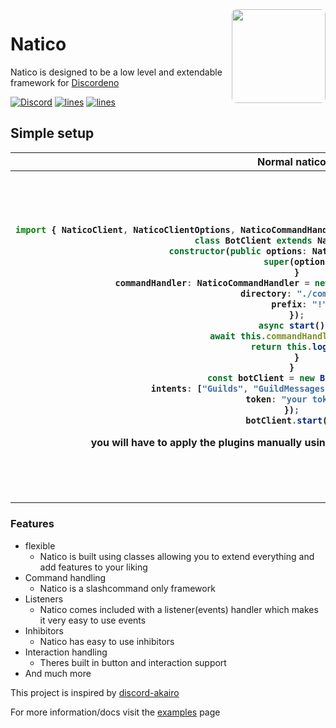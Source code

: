 <img align="right" src="https://avatars.githubusercontent.com/u/85624930?s=200&v=4" height="150px" style=" border-radius: 8px;">

# Natico

Natico is designed to be a low level and extendable framework for [Discordeno](https://github.com/discordeno/discordeno)

[![Discord](https://img.shields.io/discord/748956745409232945?style=plastic&color=7289da&logo=discord&logoColor=dark)](https://discord.gg/KkMKCchJb8)
[![lines](https://img.shields.io/tokei/lines/github/naticoo/framework?style=plastic&color=7289da&logo=superuser&logoColor=dark)](https://deno.land/x/natico)
[![lines](https://img.shields.io/website?style=plastic&up_message=online&url=https%3A%2F%2Fnatico.mod.land&color=7289da&logo=React&logoColor=dark)](https://natico.mod.land)

## Simple setup

<table>
  <tr>
    <th>Normal natico</th>
    <th>Using the natico plugin</th>
  </tr>
    <tr>
      <th>

```ts
import { NaticoClient, NaticoClientOptions, NaticoCommandHandler } from "https://deno.land/x/natico/mod.ts";
class BotClient extends NaticoClient {
  constructor(public options: NaticoClientOptions) {
    super(options);
  }
  commandHandler: NaticoCommandHandler = new NaticoCommandHandler(this, {
    directory: "./commands",
    prefix: "!",
  });
  async start() {
    await this.commandHandler.loadALL();
    return this.login();
  }
}
const botClient = new BotClient({
  intents: ["Guilds", "GuildMessages", "GuildVoiceStates"],
  token: "your token",
});
botClient.start();
```

you will have to apply the plugins manually using the naticoclient.plugn() function

  </th>
  <th>

```ts
import { enableNaticoPlugin, NaticoBot, NaticoPluginOptions, withPlugins } from "../src/plugins/NaticoPlugin.ts";
import { enableCachePlugin, enableCacheSweepers } from "https://deno.land/x/discordeno_cache_plugin@0.0.9/mod.ts";

const pluginOps: NaticoPluginOptions = {
  commandHandler: {
    directory: "examples/template/commands",
    prefix: "!",
  },
};

const bot = withPlugins<NaticoBot<any>>(
  //@ts-ignore -
  {
    token: Deno.env.get("DISCORD_TOKEN")!,
    intents: ["Guilds", "GuildMessages"],
    botId: BigInt(Deno.env.get("BOT_ID")!),
    cache: {
      isAsync: false,
    },
  },
  [enableNaticoPlugin, pluginOps],
  enableCachePlugin,
  enableCacheSweepers
);
async function startUp() {
  await bot.commandHandler.loadALL();
  return await bot.login();
}
startUp();
```

  </th>
</tr>
</table>

### Features

- flexible
  - Natico is built using classes allowing you to extend everything and add
    features to your liking
- Command handling
  - Natico is a slashcommand only framework
- Listeners
  - Natico comes included with a listener(events) handler which makes it very
    easy to use events
- Inhibitors
  - Natico has easy to use inhibitors
- Interaction handling
  - Theres built in button and interaction support
- And much more

This project is inspired by [discord-akairo](https://github.com/discord-akairo/discord-akairo)

For more information/docs visit the [examples](https://github.com/naticoo/examplebot) page
